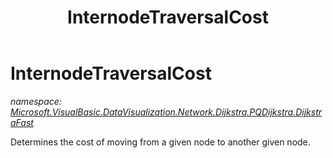 ﻿---
title: InternodeTraversalCost
---

# InternodeTraversalCost
_namespace: [Microsoft.VisualBasic.DataVisualization.Network.Dijkstra.PQDijkstra.DijkstraFast](N-Microsoft.VisualBasic.DataVisualization.Network.Dijkstra.PQDijkstra.DijkstraFast.html)_

Determines the cost of moving from a given node to another given node.




